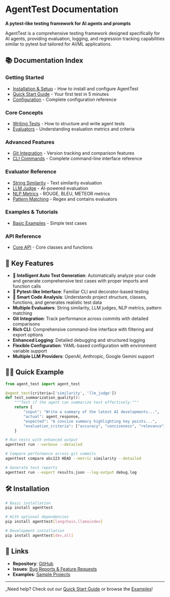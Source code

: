 # AgentTest Documentation

**A pytest-like testing framework for AI agents and prompts**

AgentTest is a comprehensive testing framework designed specifically for AI agents, providing evaluation, logging, and regression tracking capabilities similar to pytest but tailored for AI/ML applications.

## 📚 Documentation Index

### Getting Started

- [Installation & Setup](installation.md) - How to install and configure AgentTest
- [Quick Start Guide](quickstart.md) - Your first test in 5 minutes
- [Configuration](configuration.md) - Complete configuration reference

### Core Concepts

- [Writing Tests](writing-tests.md) - How to structure and write agent tests
- [Evaluators](evaluators.md) - Understanding evaluation metrics and criteria

### Advanced Features

- [Git Integration](git-integration.md) - Version tracking and comparison features
- [CLI Commands](cli-commands.md) - Complete command-line interface reference

### Evaluator Reference

- [String Similarity](evaluators/similarity.md) - Text similarity evaluation
- [LLM Judge](evaluators/llm-judge.md) - AI-powered evaluation
- [NLP Metrics](evaluators/metrics.md) - ROUGE, BLEU, METEOR metrics
- [Pattern Matching](evaluators/patterns.md) - Regex and contains evaluators

### Examples & Tutorials

- [Basic Examples](examples/basic.md) - Simple test cases

### API Reference

- [Core API](api/core.md) - Core classes and functions

## 🚀 Key Features

- **🤖 Intelligent Auto Test Generation**: Automatically analyze your code and generate comprehensive test cases with proper imports and function calls
- **🧪 Pytest-like Interface**: Familiar CLI and decorator-based testing
- **🧠 Smart Code Analysis**: Understands project structure, classes, functions, and generates realistic test data
- **Multiple Evaluators**: String similarity, LLM judges, NLP metrics, pattern matching
- **Git Integration**: Track performance across commits with detailed comparisons
- **Rich CLI**: Comprehensive command-line interface with filtering and export options
- **Enhanced Logging**: Detailed debugging and structured logging
- **Flexible Configuration**: YAML-based configuration with environment variable support
- **Multiple LLM Providers**: OpenAI, Anthropic, Google Gemini support

## 🏃‍♂️ Quick Example

```python
from agent_test import agent_test

@agent_test(criteria=['similarity', 'llm_judge'])
def test_summarization_quality():
    """Test if the agent can summarize text effectively."""
    return {
        "input": "Write a summary of the latest AI developments...",
        "actual": agent_response,
        "expected": "A concise summary highlighting key points...",
        "evaluation_criteria": ["accuracy", "conciseness", "relevance"]
    }
```

```bash
# Run tests with enhanced output
agenttest run --verbose --detailed

# Compare performance across git commits
agenttest compare abc123 HEAD --metric similarity --detailed

# Generate test reports
agenttest run --export results.json --log-output debug.log
```

## 🛠️ Installation

```bash
# Basic installation
pip install agenttest

# With optional dependencies
pip install agenttest[langchain,llamaindex]

# Development installation
pip install agenttest[dev,all]
```

## 🔗 Links

- **Repository**: [GitHub](https://github.com/Nihal-Srivastava05/agent-test)
- **Issues**: [Bug Reports & Feature Requests](https://github.com/Nihal-Srivastava05/agent-test/issues)
- **Examples**: [Sample Projects](https://github.com/Nihal-Srivastava05/agent-test/tree/main/examples)

---

\_Need help? Check out our [Quick Start Guide](quickstart.md) or browse the [Examples](examples/basic.md)!
